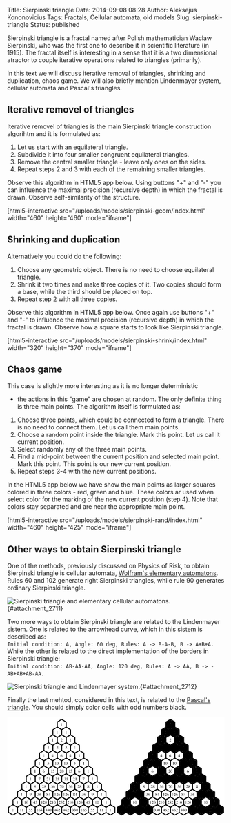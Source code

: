 Title: Sierpinski triangle
Date: 2014-09-08 08:28
Author: Aleksejus Kononovicius
Tags: Fractals, Cellular automata, old models
Slug: sierpinski-triangle
Status: published

Sierpinski triangle is a fractal named
after Polish mathematician Waclaw Sierpinski, who was the first one to
describe it in scientific literature (in 1915). The fractal itself is
interesting in a sense that it is a two dimensional atractor to couple
iterative operations related to triangles (primarily).

In this text we will discuss iterative removal of triangles, shrinking
and duplication, chaos game. We will also briefly mention Lindenmayer
system, cellular automata and Pascal's
triangles.<!--more-->

Iterative removel of triangles
------------------------------

Iterative removel of triangles is the main Sierpinski triangle
construction algorihtm and it is formulated as:

1. Let us start with an equilateral triangle.
2. Subdivide it into four smaller congruent equilateral triangles.
3. Remove the central smaller triangle - leave only ones on the sides.
4. Repeat steps 2 and 3 with each of the remaining smaller triangles.

Observe this algorithm in HTML5 app below. Using buttons "+" and "-"
you can influence the maximal precision (recursive depth) in which the
fractal is drawn. Observe self-similarity of the structure.

[html5-interactive
src="/uploads/models/sierpinski-geom/index.html"
width="460" height="460" mode="iframe"]

Shrinking and duplication
-------------------------

Alternatively you could do the following:

1. Choose any geometric object. There is no need to choose equilateral
   triangle.
2. Shrink it two times and make three copies of it. Two copies should
   form a base, while the third should be placed on top.
3. Repeat step 2 with all three copies.

Observe this algorithm in HTML5 app below. Once again use buttons "+"
and "-" to influence the maximal precision (recursive depth) in which
the fractal is drawn. Observe how a square starts to look like
Sierpinski triangle.

[html5-interactive
src="/uploads/models/sierpinski-shrink/index.html"
width="320" height="370" mode="iframe"]

Chaos game
----------

This case is slightly more interesting as it is no longer deterministic
- the actions in this "game" are chosen at random. The only definite
thing is three main points. The algorithm itself is formulated as:

1. Choose three points, which could be connected to form a triangle.
   There is no need to connect them. Let us call them main points.
2. Choose a random point inside the triangle. Mark this point. Let us
   call it current position.
3. Select randomly any of the three main points.
4. Find a mid-point between the current position and selected main
   point. Mark this point. This point is our new current position.
5. Repeat steps 3-4 with the new current positions.

In the HTML5 app below we have show the main points as larger squares
colored in three colors - red, green and blue. These colors ar used when
select color for the marking of the new current position (step 4). Note
that colors stay separated and are near the appropriate main point.

[html5-interactive
src="/uploads/models/sierpinski-rand/index.html"
width="460" height="425" mode="iframe"]

Other ways to obtain Sierpinski triangle
----------------------------------------

One of the methods, previously discussed on Physics of Risk, to obtain
Sierpinski triangle is cellular automata, [Wolfram's elementary
automatons](/wolframs-elementary-automatons "Wolfram elementary automatons").
Rules 60 and 102 generate right Sierpinski triangles, while rule 90
generates ordinary Sierpinski triangle.

![Sierpinski triangle and elementary cellular
automatons.](/uploads/2014/09/sierpinski-cell.png "
Sierpinski triangle and elementary cellular automatons - 102, 90 and 60
rules."){#attachment_2711} 

Two more ways to obtain Sierpinski triangle are related to the
Lindenmayer sistem. One is related to the arrowhead curve, which in this
sistem is described as:  
`Initial condition: A, Angle: 60 deg, Rules: A -> B-A-B, B -> A+B+A.`  
While the other is related to the direct implementation of the borders
in Sierpinski triangle:  
`Initial condition: AB-AA-AA, Angle: 120 deg, Rules: A -> AA, B -> -AB+AB+AB-AA.`

![Sierpinski triangle and Lindenmayer
system.](/uploads/2014/09/sierpinski-lindenmayer.png "
Sierpinski triangle and Lindenmayer system - arrowhead curve and direct
implementation."){#attachment_2712} 

Finally the last mehtod, considered in this text, is related to the
[Pascal's
triangle](http://en.wikipedia.org/wiki/Pascal%27s_triangle "Article on Wikipedia").
You should simply color cells with odd numbers black.

![Sierpinski triangle and Pascal triangle](/uploads/2014/09/sierpinski-pascal.png "Sierpinski triangle and Pascal triangle")
